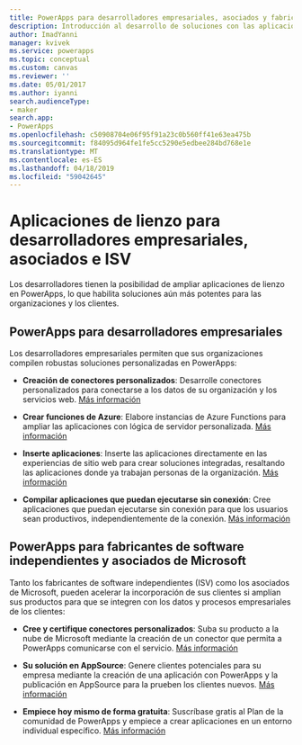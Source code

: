 ```yaml
---
title: PowerApps para desarrolladores empresariales, asociados y fabricantes de software independientes | Microsoft Docs
description: Introducción al desarrollo de soluciones con las aplicaciones de lienzo.
author: ImadYanni
manager: kvivek
ms.service: powerapps
ms.topic: conceptual
ms.custom: canvas
ms.reviewer: ''
ms.date: 05/01/2017
ms.author: iyanni
search.audienceType:
- maker
search.app:
- PowerApps
ms.openlocfilehash: c50908704e06f95f91a23c0b560ff41e63ea475b
ms.sourcegitcommit: f84095d964fe1fe5cc5290e5edbee284bd768e1e
ms.translationtype: MT
ms.contentlocale: es-ES
ms.lasthandoff: 04/18/2019
ms.locfileid: "59042645"
---
```

# <a name="canvas-apps-for-enterprise-developers-partners-and-isvs"></a>Aplicaciones de lienzo para desarrolladores empresariales, asociados e ISV

Los desarrolladores tienen la posibilidad de ampliar aplicaciones de lienzo en PowerApps, lo que habilita soluciones aún más potentes para las organizaciones y los clientes.

## <a name="powerapps-for-enterprise-developers"></a>PowerApps para desarrolladores empresariales

Los desarrolladores empresariales permiten que sus organizaciones compilen robustas soluciones personalizadas en PowerApps:

- **Creación de conectores personalizados**: Desarrolle conectores personalizados para conectarse a los datos de su organización y los servicios web. [Más información](https://docs.microsoft.com/connectors/custom-connectors/)

- **Crear funciones de Azure**: Elabore instancias de Azure Functions para ampliar las aplicaciones con lógica de servidor personalizada. [Más información](https://docs.microsoft.com/azure/azure-functions/functions-powerapps-scenario)

- **Inserte aplicaciones**: Inserte las aplicaciones directamente en las experiencias de sitio web para crear soluciones integradas, resaltando las aplicaciones donde ya trabajan personas de la organización. [Más información](embed-apps-dev.md)

- **Compilar aplicaciones que puedan ejecutarse sin conexión**: Cree aplicaciones que puedan ejecutarse sin conexión para que los usuarios sean productivos, independientemente de la conexión. [Más información](offline-apps.md)

## <a name="powerapps-for-isvs-and-microsoft-partners"></a>PowerApps para fabricantes de software independientes y asociados de Microsoft

Tanto los fabricantes de software independientes (ISV) como los asociados de Microsoft, pueden acelerar la incorporación de sus clientes si amplían sus productos para que se integren con los datos y procesos empresariales de los clientes:

- **Cree y certifique conectores personalizados**: Suba su producto a la nube de Microsoft mediante la creación de un conector que permita a PowerApps comunicarse con el servicio. [Más información](https://docs.microsoft.com/connectors/custom-connectors/submit-certification)

- **Su solución en AppSource**: Genere clientes potenciales para su empresa mediante la creación de una aplicación con PowerApps y la publicación en AppSource para la prueben los clientes nuevos. [Más información](dev-appsource-test-drive.md)

- **Empiece hoy mismo de forma gratuita**: Suscríbase gratis al Plan de la comunidad de PowerApps y empiece a crear aplicaciones en un entorno individual específico. [Más información](../dev-community-plan.md)
